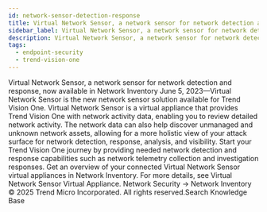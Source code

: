 ```yaml
---
id: network-sensor-detection-response
title: Virtual Network Sensor, a network sensor for network detection and response, now available in Network Inventory
sidebar_label: Virtual Network Sensor, a network sensor for network detection and response, now available in Network Inventory
description: Virtual Network Sensor, a network sensor for network detection and response, now available in Network Inventory
tags:
  - endpoint-security
  - trend-vision-one
---
```


 Virtual Network Sensor, a network sensor for network detection and response, now available in Network Inventory June 5, 2023—Virtual Network Sensor is the new network sensor solution available for Trend Vision One. Virtual Network Sensor is a virtual appliance that provides Trend Vision One with network activity data, enabling you to review detailed network activity. The network data can also help discover unmanaged and unknown network assets, allowing for a more holistic view of your attack surface for network detection, response, analysis, and visibility. Start your Trend Vision One journey by providing needed network detection and response capabilities such as network telemetry collection and investigation responses. Get an overview of your connected Virtual Network Sensor virtual appliances in Network Inventory. For more details, see Virtual Network Sensor Virtual Appliance. Network Security → Network Inventory © 2025 Trend Micro Incorporated. All rights reserved.Search Knowledge Base